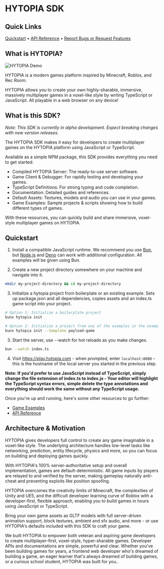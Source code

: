 # HYTOPIA SDK

## Quick Links
[Quickstart](#quickstart) • [API Reference](./docs/server.md) • [Report Bugs or Request Features](https://github.com/hytopiagg/sdk/issues)

## What is HYTOPIA?

![HYTOPIA Demo](./readme/assets/demo.gif)

HYTOPIA is a modern games platform inspired by Minecraft, Roblox, and Rec Room.

HYTOPIA allows you to create your own highly-sharable, immersive, massively multiplayer games in a voxel-like style by writing TypeScript or JavaScript. All playable in a web browser on any device!

## What is this SDK?

*Note: This SDK is currently in alpha development. Expect breaking changes with new version releases.*

The HYTOPIA SDK makes it easy for developers to create multiplayer games on the HYTOPIA platform using JavaScript or TypeScript. 

Available as a simple NPM package, this SDK provides everything you need to get started:

- Compiled HYTOPIA Server: The ready-to-use server software.
- Game Client & Debugger: For rapidly testing and developing your games.
- TypeScript Definitions: For strong typing and code completion.
- Documentation: Detailed guides and references.
- Default Assets: Textures, models and audio you can use in your games.
- Game Examples: Sample projects & scripts showing how to build different types of games.

With these resources, you can quickly build and share immersive, voxel-style multiplayer games on HYTOPIA.

## Quickstart

1. Install a compatible JavaScript runtime. We recommend you use [Bun](https://bun.sh/), but [Node.js](https://nodejs.org/) and [Deno](https://deno.com/) can work with additional configuration. All examples will be given using Bun.

2. Create a new project directory somewhere on your machine and navigate into it.
```bash
mkdir my-project-directory && cd my-project-directory
```

3. Initialize a hytopia project from boilerplate or an existing example. Sets up package.json and all dependencies, copies assets and an index.ts game script into your project.
```bash
# Option 1: Initialize a boilerplate project
bunx hytopia init

# Option 2: Initialize a project from any of the examples in the examples directory like so:
bunx hytopia init --template payload-game
```

3. Start the server, use --watch for hot reloads as you make changes.
```bash
bun --watch index.ts
```

4. Visit https://play.hytopia.com - when prompted, enter `localhost:8080` - this is the hostname of the local server you started in the previous step.

**Note: If you'd prefer to use JavaScript instead of TypeScript, simply change the file extension of index.ts to index.js - Your editor will highlight the TypeScript syntax errors, simple delete the type annotations and everything should work the same without any TypeScript usage.**

Once you're up and running, here's some other resources to go further:
- [Game Examples](./examples)
- [API Reference](./docs/server.md)

## Architecture & Motivation

HYTOPIA gives developers full control to create any game imaginable in a voxel-like style. The underlying architecture handles low-level tasks like networking, prediction, entity lifecycle, physics and more, so you can focus on building and deploying games quickly.

With HYTOPIA's 100% server-authoritative setup and overall implementation, games are default-deterministic. All game inputs by players are relayed to and verified by the server, making gameplay naturally anti-cheat and preventing exploits like position spoofing.

HYTOPIA overcomes the creativity limits of Minecraft, the complexities of Unity and UE5, and the difficult developer learning curve of Roblox with a developer-first, flexible approach, enabling you to build games in hours using JavaScript or TypeScript.

Bring your own game assets as GLTF models with full server-driven animation support, block textures, ambient and sfx audio, and more - or use HYTOPIA's defaults included with this SDK to craft your game.

We built HYTOPIA to empower both veteran and aspiring game developers to create multiplayer-first, voxel-style, hyper-sharable games. Developer APIs and documentations are simple, powerful and clear. Whether you've been building games for years, a frontend web developer who's dreamed of building a game, an eager learner that's always dreamed of building games, or a curious school student, HYTOPIA was built for you..